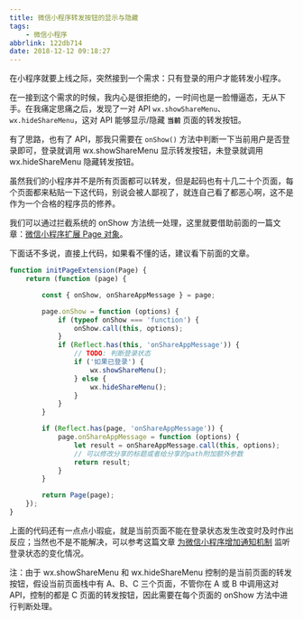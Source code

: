 ```yaml
---
title: 微信小程序转发按钮的显示与隐藏
tags:
    - 微信小程序
abbrlink: 122db714
date: 2018-12-12 09:18:27
---
```


在小程序就要上线之际，突然接到一个需求：只有登录的用户才能转发小程序。

在一接到这个需求的时候，我内心是很拒绝的，一时间也是一脸懵逼态，无从下手。在我痛定思痛之后，发现了一对 API `wx.showShareMenu`、`wx.hideShareMenu`，这对 API 能够显示/隐藏 **`当前`** 页面的转发按钮。

有了思路，也有了 API，那我只需要在 `onShow()` 方法中判断一下当前用户是否登录即可，登录就调用 wx.showShareMenu 显示转发按钮，未登录就调用 wx.hideShareMenu 隐藏转发按钮。

虽然我们的小程序并不是所有页面都可以转发，但是起码也有十几二十个页面，每个页面都来粘贴一下这代码，别说会被人鄙视了，就连自己看了都恶心啊，这不是作为一个合格的程序员的修养。

我们可以通过拦截系统的 onShow 方法统一处理，这里就要借助前面的一篇文章：[微信小程序扩展 Page 对象](http://www.0daybug.com/posts/cd0696c4/index.html)。

下面话不多说，直接上代码，如果看不懂的话，建议看下前面的文章。

```JavaScript
function initPageExtension(Page) {
    return (function (page) {

        const { onShow, onShareAppMessage } = page;

        page.onShow = function (options) {
            if (typeof onShow === 'function') {
                onShow.call(this, options);
            }
            if (Reflect.has(this, 'onShareAppMessage')) {
                // TODO: 判断登录状态
                if ('如果已登录') {
                    wx.showShareMenu();
                } else {
                    wx.hideShareMenu();
                }
            }
        }

        if (Reflect.has(page, 'onShareAppMessage')) {
            page.onShareAppMessage = function (options) {
                let result = onShareAppMessage.call(this, options);
                // 可以修改分享的标题或者给分享的path附加额外参数
                return result;
            }
        }

        return Page(page);
    });
}
```

上面的代码还有一点点小瑕疵，就是当前页面不能在登录状态发生改变时及时作出反应；当然也不是不能解决，可以参考这篇文章 [为微信小程序增加通知机制](http://www.0daybug.com/posts/2c6d003/index.html) 监听登录状态的变化情况。

注：由于 wx.showShareMenu 和 wx.hideShareMenu 控制的是当前页面的转发按钮，假设当前页面栈中有 A、B、C 三个页面，不管你在 A 或 B 中调用这对 API，控制的都是 C 页面的转发按钮，因此需要在每个页面的 onShow 方法中进行判断处理。
